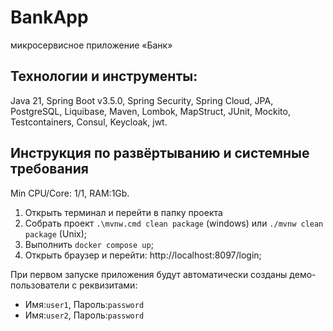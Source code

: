 # BankApp
микросервисное приложение «Банк»

## Технологии и инструменты:
Java 21, Spring Boot v3.5.0, Spring Security, Spring Cloud, JPA, PostgreSQL, Liquibase, Maven, Lombok, MapStruct, JUnit, Mockito, Testcontainers, Consul, Keycloak, jwt.

## Инструкция по развёртыванию и системные требования
Min CPU/Core: 1/1, RAM:1Gb.

1. Открыть терминал и перейти в папку проекта 
2. Собрать проект ```.\mvnw.cmd clean package``` (windows) или ```./mvnw clean package``` (Unix);
3. Выполнить ```docker compose up```;
4. Открыть браузер и перейти: http://localhost:8097/login;

При первом запуске приложения будут автоматически созданы демо-пользователи с реквизитами:
* Имя:```user1```, Пароль:```password```
* Имя:```user2```, Пароль:```password```

